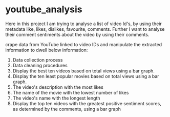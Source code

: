 # youtube_analysis

Here in this project I am trying to analyse a list of video Id's, by using their metadata like, likes, dislikes, favourite, comments.
Further I want to analyse their comment sentiments about the video by using their comments.

crape data from YouTube linked to video IDs and manipulate the extracted information to dwell below 
information: 

1. Data collection process
2. Data cleaning procedures
3. Display the best ten videos based on total views using a bar graph.
4. Display the ten least popular movies based on total views using a bar graph.
5. The video's description with the most likes
6. The name of the movie with the lowest number of likes
7. The video's name with the longest length
8. Display the top ten videos with the greatest positive sentiment scores, as determined by the 
comments, using a bar graph

